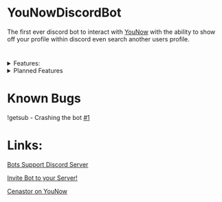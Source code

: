 # YouNowDiscordBot

The first ever discord bot to interact with [YouNow](https://younow.com) with the ability to show off your profile within discord even search another users profile.
#

<details markdown='1'><summary>Features:</summary>

- YouNow Profile (after linking with the bot)  
- Search another user even if they are not linked.
- YouNow Partner only commands for subscriber roles on your server.
- Tickets System for support on your server.
- Global Economy.
- Premium commands with channel subscription to [Cenastor on YouNow.com](https://younow.com/Cenastor)
</details>

<details markdown='1'><summary>Planned Features</summary>

- [ ] Live Notifications with role ping. 

- [ ] better modlogging. 

- [ ] more economy commands. 

- [ ] Welcome commands. 
</details>

# 

# Known Bugs

!getsub - Crashing the bot [#1](https://github.com/Cenastor/YouNowDiscordBot/issues/1)

# Links:

[Bots Support Discord Server](https://discord.gg/ByTrv5GVwH)

[Invite Bot to your Server! ](https://discord.com/oauth2/authorize?client_id=929901524199571557&permissions=1249769417975&scope=applications.commands%20bot)

[Cenastor on YouNow](https://younow.com/Cenastor)

